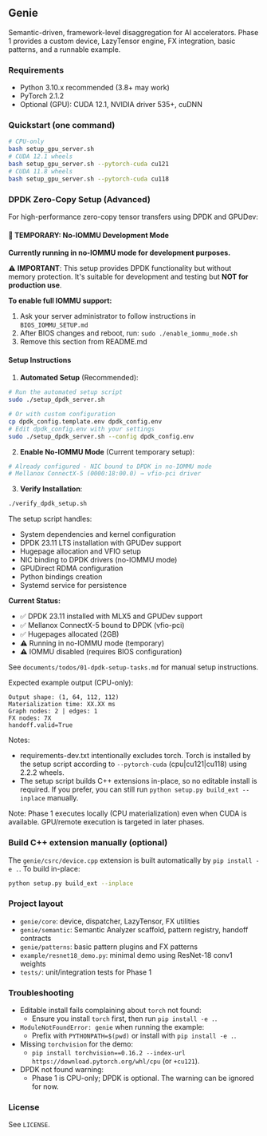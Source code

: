## Genie

Semantic-driven, framework-level disaggregation for AI accelerators. Phase 1 provides a custom device, LazyTensor engine, FX integration, basic patterns, and a runnable example.

### Requirements

- Python 3.10.x recommended (3.8+ may work)
- PyTorch 2.1.2
- Optional (GPU): CUDA 12.1, NVIDIA driver 535+, cuDNN

### Quickstart (one command)

```bash
# CPU-only
bash setup_gpu_server.sh
# CUDA 12.1 wheels
bash setup_gpu_server.sh --pytorch-cuda cu121
# CUDA 11.8 wheels
bash setup_gpu_server.sh --pytorch-cuda cu118
```

### DPDK Zero-Copy Setup (Advanced)

For high-performance zero-copy tensor transfers using DPDK and GPUDev:

#### 🚨 TEMPORARY: No-IOMMU Development Mode

**Currently running in no-IOMMU mode for development purposes.**

⚠️ **IMPORTANT**: This setup provides DPDK functionality but without memory protection. It's suitable for development and testing but **NOT for production use**.

**To enable full IOMMU support:**
1. Ask your server administrator to follow instructions in `BIOS_IOMMU_SETUP.md`
2. After BIOS changes and reboot, run: `sudo ./enable_iommu_mode.sh`
3. Remove this section from README.md

#### Setup Instructions

1. **Automated Setup** (Recommended):
```bash
# Run the automated setup script
sudo ./setup_dpdk_server.sh

# Or with custom configuration
cp dpdk_config.template.env dpdk_config.env
# Edit dpdk_config.env with your settings
sudo ./setup_dpdk_server.sh --config dpdk_config.env
```

2. **Enable No-IOMMU Mode** (Current temporary setup):
```bash
# Already configured - NIC bound to DPDK in no-IOMMU mode
# Mellanox ConnectX-5 (0000:18:00.0) → vfio-pci driver
```

3. **Verify Installation**:
```bash
./verify_dpdk_setup.sh
```

The setup script handles:
- System dependencies and kernel configuration
- DPDK 23.11 LTS installation with GPUDev support
- Hugepage allocation and VFIO setup
- NIC binding to DPDK drivers (no-IOMMU mode)
- GPUDirect RDMA configuration
- Python bindings creation
- Systemd service for persistence

**Current Status:**
- ✅ DPDK 23.11 installed with MLX5 and GPUDev support
- ✅ Mellanox ConnectX-5 bound to DPDK (vfio-pci)
- ✅ Hugepages allocated (2GB)
- ⚠️ Running in no-IOMMU mode (temporary)
- ⚠️ IOMMU disabled (requires BIOS configuration)

See `documents/todos/01-dpdk-setup-tasks.md` for manual setup instructions.

Expected example output (CPU-only):

```
Output shape: (1, 64, 112, 112)
Materialization time: XX.XX ms
Graph nodes: 2 | edges: 1
FX nodes: 7X
handoff.valid=True
```

Notes:
- requirements-dev.txt intentionally excludes torch. Torch is installed by the setup script according to `--pytorch-cuda` (cpu|cu121|cu118) using 2.2.2 wheels.
- The setup script builds C++ extensions in-place, so no editable install is required. If you prefer, you can still run `python setup.py build_ext --inplace` manually.

Note: Phase 1 executes locally (CPU materialization) even when CUDA is available. GPU/remote execution is targeted in later phases.

### Build C++ extension manually (optional)

The `genie/csrc/device.cpp` extension is built automatically by `pip install -e .`. To build in-place:

```bash
python setup.py build_ext --inplace
```

### Project layout

- `genie/core`: device, dispatcher, LazyTensor, FX utilities
- `genie/semantic`: Semantic Analyzer scaffold, pattern registry, handoff contracts
- `genie/patterns`: basic pattern plugins and FX patterns
- `example/resnet18_demo.py`: minimal demo using ResNet-18 conv1 weights
- `tests/`: unit/integration tests for Phase 1

### Troubleshooting

- Editable install fails complaining about `torch` not found:
  - Ensure you install `torch` first, then run `pip install -e .`.
- `ModuleNotFoundError: genie` when running the example:
  - Prefix with `PYTHONPATH=$(pwd)` or install with `pip install -e .`.
- Missing `torchvision` for the demo:
  - `pip install torchvision==0.16.2 --index-url https://download.pytorch.org/whl/cpu` (or `+cu121`).
- DPDK not found warning:
  - Phase 1 is CPU-only; DPDK is optional. The warning can be ignored for now.

### License

See `LICENSE`.
